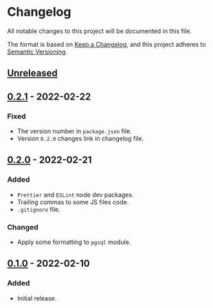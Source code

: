 # Changelog

All notable changes to this project will be documented in this file.

The format is based on [Keep a Changelog](https://keepachangelog.com/en/1.0.0/),
and this project adheres to [Semantic Versioning](https://semver.org/spec/v2.0.0.html).

## [Unreleased]

## [0.2.1] - 2022-02-22
### Fixed
- The version number in `package.json` file.
- Version `0.2.0` changes link in changelog file.

## [0.2.0] - 2022-02-21
### Added
- `Prettier` and `ESLint` node dev packages.
- Trailing commas to some JS files code.
- `.gitignore` file.

### Changed
- Apply some formatting to `pgsql` module.

## [0.1.0] - 2022-02-10
### Added
- Initial release.

[Unreleased]: https://github.com/my-jam-store/catalog-service-core/compare/0.2.1...HEAD
[0.2.1]: https://github.com/my-jam-store/catalog-service-core/compare/0.2.0...0.2.1
[0.2.0]: https://github.com/my-jam-store/catalog-service-core/compare/0.1.0...0.2.0
[0.1.0]: https://github.com/my-jam-store/catalog-service-core/releases/tag/0.1.0
